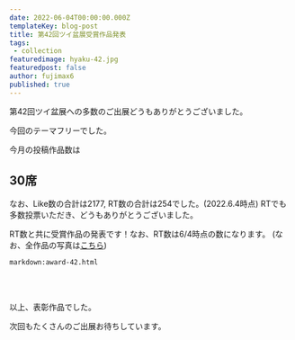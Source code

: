 ```yaml
---
date: 2022-06-04T00:00:00.000Z
templateKey: blog-post
title: 第42回ツイ盆展受賞作品発表
tags:
 - collection
featuredimage: hyaku-42.jpg
featuredpost: false
author: fujimax6
published: true
---
```

第42回ツイ盆展への多数のご出展どうもありがとうございました。

今回のテーマフリーでした。

今月の投稿作品数は

## 30席

なお、Like数の合計は2177, RT数の合計は254でした。(2022.6.4時点)
RTでも多数投票いただき、どうもありがとうございました。

RT数と共に受賞作品の発表です！なお、RT数は6/4時点の数になります。
(なお、全作品の写真は[こちら](/blog/twibonten-42-photo/))


`markdown:award-42.html`


<div>&nbsp;</div>
<div>&nbsp;</div>

以上、表彰作品でした。

次回もたくさんのご出展お待ちしています。

